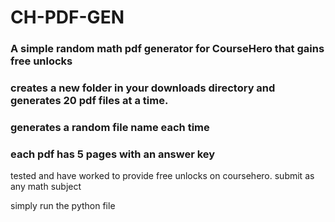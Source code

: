# CH-PDF-GEN
### A simple random math pdf generator for CourseHero that gains free unlocks

### creates a new folder in your downloads directory and generates 20 pdf files at a time.
### generates a random file name each time
### each pdf has 5 pages with an answer key

tested and have worked to provide free unlocks on coursehero.
submit as any math subject

simply run the python file

